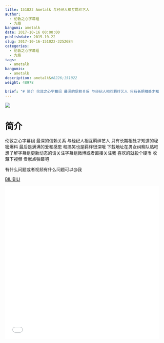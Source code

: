 ```yaml
---
title: 151022 Ametalk 与经纪人相互羁绊艺人
author: 
  - 伦敦之心字幕组
  - 九條
bangumi: ametalk
date: 2017-10-16 00:00:00
publishdate: 2015-10-22
slug: 2017-10-16-151022-3252684
categories: 
  - 伦敦之心字幕组
  - 九條
tags: 
  - ametalk
bangumis: 
  - ametalk
description: ametalk&#8226;151022
weight: 48978

brief: "# 简介 伦敦之心字幕组 最深的信赖关系 与经纪人相互羁绊艺人 只有长期相处才知道的秘密爆料 最后是满满的爱和感恩 和搞笑也是羁绊很深哦 下载地址在男女纠察队贴吧 想了解字幕组更新动态的请关注字幕组微博或者直接关注我 喜欢的就投个硬币 收藏下视频 贡献点弹幕吧 有什么问题或者视频有什么问题可以@我"
---
```


![](https://i.imgur.com/vQxcX2F.jpg)

# 简介  
伦敦之心字幕组 最深的信赖关系 与经纪人相互羁绊艺人 只有长期相处才知道的秘密爆料 最后是满满的爱和感恩 和搞笑也是羁绊很深哦 下载地址在男女纠察队贴吧 想了解字幕组更新动态的请关注字幕组微博或者直接关注我 喜欢的就投个硬币 收藏下视频 贡献点弹幕吧


有什么问题或者视频有什么问题可以@我

  [BILIBILI](https://www.bilibili.com/video/av3252684/)


<div class="vcontainer">  <iframe class='video' src="//www.bilibili.com/blackboard/player.html?aid=3252684" width="100%" height="500" frameborder="0" allowfullscreen="allowfullscreen"></iframe></div>
